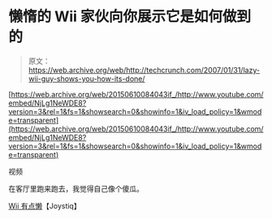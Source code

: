 # 懒惰的 Wii 家伙向你展示它是如何做到的

> 原文：<https://web.archive.org/web/http://techcrunch.com/2007/01/31/lazy-wii-guy-shows-you-how-its-done/>

 [https://web.archive.org/web/20150610084043if_/http://www.youtube.com/embed/NjLg1NeWDE8?version=3&rel=1&fs=1&showsearch=0&showinfo=1&iv_load_policy=1&wmode=transparent](https://web.archive.org/web/20150610084043if_/http://www.youtube.com/embed/NjLg1NeWDE8?version=3&rel=1&fs=1&showsearch=0&showinfo=1&iv_load_policy=1&wmode=transparent)

视频

在客厅里跑来跑去，我觉得自己像个傻瓜。

[Wii 有点懒](https://web.archive.org/web/20150610084043/http://www.joystiq.com/2007/01/30/a-wii-bit-lazy/)【Joystiq】